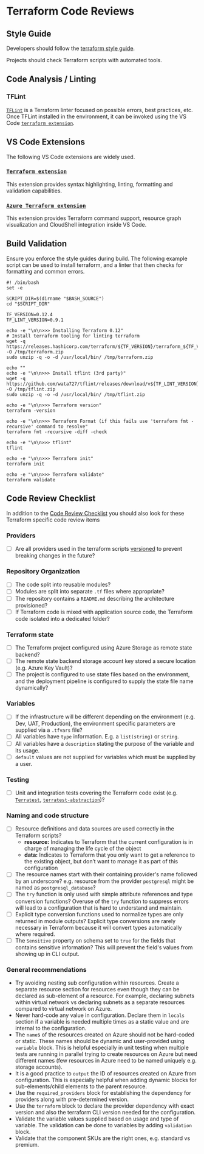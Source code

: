 # Terraform Code Reviews

## Style Guide

Developers should follow the [terraform style guide](https://github.com/jonbrouse/terraform-style-guide/blob/master/master.md).

Projects should check Terraform scripts with automated tools.

## Code Analysis / Linting

### TFLint

[`TFLint`](https://github.com/terraform-linters/tflint) is a Terraform linter focused on possible errors, best practices, etc. Once TFLint installed in the environment, it can be invoked using the VS Code [`terraform extension`](https://marketplace.visualstudio.com/items?itemName=mauve.terraform).

## VS Code Extensions

The following VS Code extensions are widely used.

### [`Terraform extension`](https://marketplace.visualstudio.com/items?itemName=mauve.terraform)

This extension provides syntax highlighting, linting, formatting and validation capabilities.

### [`Azure Terraform extension`](https://marketplace.visualstudio.com/items?itemName=ms-azuretools.vscode-azureterraform)

This extension provides Terraform command support, resource graph visualization and CloudShell integration inside VS Code.

## Build Validation

Ensure you enforce the style guides during build. The following example script can be used to install terraform, and a linter that
then checks for formatting and common errors.

```shell
#! /bin/bash
set -e

SCRIPT_DIR=$(dirname "$BASH_SOURCE")
cd "$SCRIPT_DIR"

TF_VERSION=0.12.4
TF_LINT_VERSION=0.9.1

echo -e "\n\n>>> Installing Terraform 0.12"
# Install terraform tooling for linting terraform
wget -q https://releases.hashicorp.com/terraform/${TF_VERSION}/terraform_${TF_VERSION}_linux_amd64.zip -O /tmp/terraform.zip
sudo unzip -q -o -d /usr/local/bin/ /tmp/terraform.zip

echo ""
echo -e "\n\n>>> Install tflint (3rd party)"
wget -q https://github.com/wata727/tflint/releases/download/v${TF_LINT_VERSION}/tflint_linux_amd64.zip -O /tmp/tflint.zip
sudo unzip -q -o -d /usr/local/bin/ /tmp/tflint.zip

echo -e "\n\n>>> Terraform version"
terraform -version

echo -e "\n\n>>> Terraform Format (if this fails use 'terraform fmt -recursive' command to resolve"
terraform fmt -recursive -diff -check

echo -e "\n\n>>> tflint"
tflint

echo -e "\n\n>>> Terraform init"
terraform init

echo -e "\n\n>>> Terraform validate"
terraform validate
```

## Code Review Checklist

In addition to the [Code Review Checklist](../process_guidance/reviewer_guidance.md) you should also look for these Terraform specific code review items

### Providers

* [ ] Are all providers used in the terraform scripts [versioned](https://www.terraform.io/language/providers/requirements#best-practices-for-provider-versions) to prevent breaking changes in the future?

### Repository Organization

* [ ] The code split into reusable modules?
* [ ] Modules are split into separate `.tf` files where appropriate?
* [ ] The repository contains a `README.md` describing the architecture provisioned?
* [ ] If Terraform code is mixed with application source code, the Terraform code isolated into a dedicated folder?

### Terraform state

* [ ] The Terraform project configured using Azure Storage as remote state backend?
* [ ] The remote state backend storage account key stored a secure location (e.g. Azure Key Vault)?
* [ ] The project is configured to use state files based on the environment, and the deployment pipeline is configured to supply the state file name dynamically?

### Variables

* [ ] If the infrastructure will be different depending on the environment (e.g. Dev, UAT, Production), the environment specific parameters are supplied via a `.tfvars` file?
* [ ] All variables have `type` information. E.g. a `list(string)` or `string`.
* [ ] All variables have a `description` stating the purpose of the variable and its usage.
* [ ] `default` values are not supplied for variables which must be supplied by a user.

### Testing

* [ ] Unit and integration tests covering the Terraform code exist (e.g. [`Terratest`](https://terratest.gruntwork.io/), [`terratest-abstraction`](https://github.com/microsoft/terratest-abstraction))?

### Naming and code structure

* [ ] Resource definitions and data sources are used correctly in the Terraform scripts?
  * **resource:** Indicates to Terraform that the current configuration is in charge of managing the life cycle of the object
  * **data:** Indicates to Terraform that you only want to get a reference to the existing object, but don’t want to manage it as part of this configuration
* [ ] The resource names start with their containing provider's name followed by an underscore? e.g. resource from the provider `postgresql` might be named as `postgresql_database`?
* [ ] The `try` function is only used with simple attribute references and type conversion functions? Overuse of the `try` function to suppress errors will lead to a configuration that is hard to understand and maintain.
* [ ] Explicit type conversion functions used to normalize types are only returned in module outputs? Explicit type conversions are rarely necessary in Terraform because it will convert types automatically where required.
* [ ] The `Sensitive` property on schema set to `true` for the fields that contains sensitive information? This will prevent the field's values from showing up in CLI output.

### General recommendations

* Try avoiding nesting sub configuration within resources. Create a separate resource section for resources even though they can be declared as sub-element of a resource. For example, declaring subnets within virtual network vs declaring subnets as a separate resources compared to virtual network on Azure.
* Never hard-code any value in configuration. Declare them in `locals` section if a variable is needed multiple times as a static value and are internal to the configuration.
* The `name`s of the resources created on Azure should not be hard-coded or static. These names should be dynamic and user-provided using `variable` block. This is helpful especially in unit testing when multiple tests are running in parallel trying to create resources on Azure but need different names (few resources in Azure need to be named uniquely e.g. storage accounts).
* It is a good practice to `output` the ID of resources created on Azure from configuration. This is especially helpful when adding dynamic blocks for sub-elements/child elements to the parent resource.
* Use the `required_providers` block for establishing the dependency for providers along with pre-determined version.
* Use the `terraform` block to declare the provider dependency with exact version and also the terraform CLI version needed for the configuration.
* Validate the variable values supplied based on usage and type of variable. The validation can be done to variables by adding `validation` block.
* Validate that the component SKUs are the right ones, e.g. standard vs premium.
